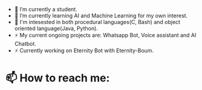 - 🔭 I’m currently a student.
- 🌱 I’m currently learning AI and Machine Learning for my own interest.
- 🤔 I'm intesested in both procedural languages(C, Bash) and object oriented language(Java, Python). 
- ⚡ My current ongoing projects are: Whatsapp Bot, Voice assistant and AI Chatbot.
- ⚡ Currently working on Eternity Bot with Eternity-Boum. 

# 📫 How to reach me:
